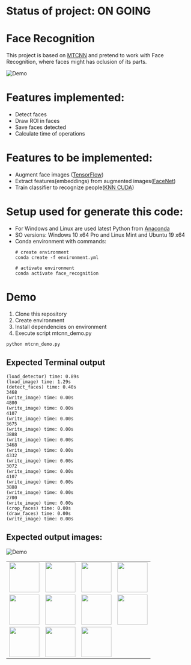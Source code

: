 # Status of project: ON GOING

# Face Recognition
This project is based on [MTCNN](https://github.com/ipazc/mtcnn) and pretend to work with Face Recognition, where faces might has oclusion of its parts.

![Demo](https://github.com/RodrigoCMoraes/face_recognition/blob/master/img/demo_faces.jpg)

# Features implemented:
* Detect faces
* Draw ROI in faces
* Save faces detected
* Calculate time of operations

# Features to be implemented:
* Augment face images ([TensorFlow](https://github.com/tensorflow/tensorflow))
* Extract features(embeddings) from augmented images([FaceNet](https://github.com/davidsandberg/facenet))
* Train classifier to recognize people([KNN CUDA](https://github.com/chrischoy/knn_cuda))

# Setup used for generate this code:
* For Windows and Linux are used latest Python from [Anaconda](https://www.anaconda.com/download/#linux)
* SO versions: Windows 10 x64 Pro and Linux Mint and Ubuntu 19 x64
* Conda environment with commands:
  ```
  # create environment
  conda create -f environment.yml
  
  # activate environment
  conda activate face_recognition
  ```
# Demo
1. Clone this repository
2. Create environment
3. Install dependencies on environment
4. Execute script mtcnn_demo.py
```
python mtcnn_demo.py
```

## Expected Terminal output
```
(load_detector) time: 0.89s                                                                                                                                                                                                                    
(load_image) time: 1.29s                                                                                                                                                                                                                       
(detect_faces) time: 0.40s                                                                                                                                                                                                                     
3468                                                                                                                                                                                                                                           
(write_image) time: 0.00s                                                                                                                                                                                                                      
4800                                                                                                                                                                                                                                           
(write_image) time: 0.00s                                                                                                                                                                                                                      
4107                                                                                                                                                                                                                                           
(write_image) time: 0.00s                                                                                                                                                                                                                      
3675                                                                                                                                                                                                                                           
(write_image) time: 0.00s                                                                                                                                                                                                                      
3888                                                                                                                                                                                                                                           
(write_image) time: 0.00s                                                                                                                                                                                                                      
3468                                                                                                                                                                                                                                           
(write_image) time: 0.00s                                                                                                                                                                                                                      
4332                                                                                                                                                                                                                                           
(write_image) time: 0.00s                                                                                                                                                                                                                      
3072                                                                                                                                                                                                                                           
(write_image) time: 0.00s                                                                                                                                                                                                                      
4107                                                                                                                                                                                                                                           
(write_image) time: 0.00s                                                                                                                                                                                                                      
3888                                                                                                                                                                                                                                           
(write_image) time: 0.00s                                                                                                                                                                                                                      
2700                                                                                                                                                                                                                                           
(write_image) time: 0.00s                                                                                                                                                                                                                      
(crop_faces) time: 0.00s                                                                                                                                                                                                                       
(draw_faces) time: 0.00s                                                                                                                                                                                                                       
(write_image) time: 0.00s
```
## Expected output images:
![Demo](https://github.com/RodrigoCMoraes/face_recognition/blob/master/img/demo_faces.jpg)

| | | | |
|:-------------------------:|:-------------------------:|:-------------------------:|:-------------------------:|
|<img width="80" src="https://github.com/RodrigoCMoraes/face_recognition/blob/master/img/face_0.jpg">  |  <img width="80" src="https://github.com/RodrigoCMoraes/face_recognition/blob/master/img/face_3.jpg">|<img width="80" src="https://github.com/RodrigoCMoraes/face_recognition/blob/master/img/face_6.jpg">|<img width="80" src="https://github.com/RodrigoCMoraes/face_recognition/blob/master/img/face_9.jpg">|
|<img width="80" src="https://github.com/RodrigoCMoraes/face_recognition/blob/master/img/face_1.jpg">  |  <img width="80" src="https://github.com/RodrigoCMoraes/face_recognition/blob/master/img/face_4.jpg">|<img width="80" src="https://github.com/RodrigoCMoraes/face_recognition/blob/master/img/face_7.jpg">|<img width="80" src="https://github.com/RodrigoCMoraes/face_recognition/blob/master/img/face_10.jpg">|
|<img width="80" src="https://github.com/RodrigoCMoraes/face_recognition/blob/master/img/face_2.jpg">  |  <img width="80" src="https://github.com/RodrigoCMoraes/face_recognition/blob/master/img/face_5.jpg">|<img width="80" src="https://github.com/RodrigoCMoraes/face_recognition/blob/master/img/face_8.jpg">||
